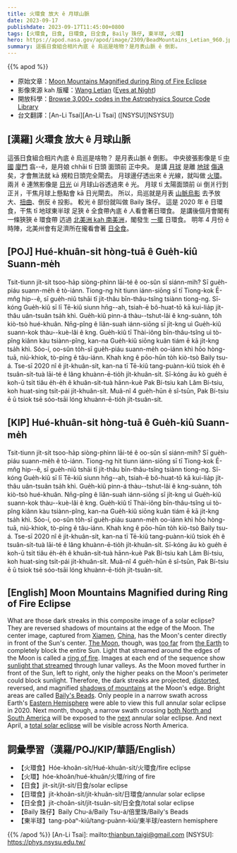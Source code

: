 ```yaml
---
title: 火環食 放大 ê 月球山脈
date: 2023-09-17
publishdate: 2023-09-17T11:45:00+0800
tags: [火環食, 日食, 日環食, 日全食, Baily 珠仔, 東半球, 火環]
hero: https://apod.nasa.gov/apod/image/2309/BeadMountains_Letian_960.jpg
summary: 這張日食組合相片內底 ê 烏巡是啥物？是月表山脈 ê 倒影。
---
```


{{% apod %}}

- 原始文章：[Moon Mountains Magnified during Ring of Fire Eclipse](https://apod.nasa.gov/apod/ap230917.html)
- 影像來源 kah 版權：[Wang Letian](http://www.luckwlt.com/About%20Me.html) ([Eyes at Night](http://www.luckwlt.com/))
- 開放科學：[Browse 3,000+ codes in the Astrophysics Source Code Library](https://ascl.net/code/all)
- 台文翻譯：[An-Li Tsai][An-Li Tsai] ([NSYSU][NSYSU])

## [漢羅] 火環食 放大 ê 月球山脈
這張日食組合相片內底 ê 烏巡是啥物？
是月表山脈 ê 倒影。
中央彼張影像是 tī [中國][China] [廈門][Xiamen] 翕--ê，是月娘 chhāi tī 日頭 面頭前 正中央。
是講 [月球][The Moon] 是離 [地球][the Earth] [傷遠][too far] 矣，才會無法就 kā 規粒日頭完全閘去。
月球邊仔透出來 ê 光線，就叫做 [火環][ring of fire]。
兩爿 ê 連煞影像是 [日光][sunlight that streamed] ùi 月球山谷透過來 ê 光。
月球 tī 太陽面頭前 ùi 倒爿行到正爿，干焦月球上懸點會 kā 日光閘去。
所以，烏巡就是月表 [山脈烏影][shadows of mountains] 去予放大、[扭曲][distorted]、倒反 ê 投影。
較光 ê 部份就叫做 Baily 珠仔。
這是 2020 年 ê 日環食，干焦 tī 地球東半球 足狹 ê 全食帶內底 ê 人看會著日環食。
是講後個月會閣有一條狹狹 ê 環食帶 迒過 [北美洲 kah 南美洲][both North and South America]，閣發生 [一擺][next] 日環食。
明年 4 月份 ê 時陣，北美州會有足濟所在攏看會著 [日全食][total solar eclipse]。

## [POJ] Hué-khuân-si̍t hòng-tuā ê Gue̍h-kiû Suann-me̍h
Tsit-tiunn ji̍t-si̍t tsoo-ha̍p siòng-phìnn lāi-té ê oo-sûn sī siánn-mih?
Sī gue̍h-piáu suann-me̍h ê tò-iánn.
Tiong-ng hit tiunn iánn-siōng sī tī Tiong-kok Ē-mn̂g hip--ê, sī gue̍h-niû tshāi tī ji̍t-thâu bīn-thâu-tsîng tsiànn tiong-ng.
Sī-kóng Gue̍h-kiû sī lī Tē-kiû siunn hn̄g--ah, tsiah-ē bô-huat-tō kā kui-lia̍p ji̍t-thâu uân-tsuân tsa̍h khì.
Gue̍h-kiû pinn-á thàu--tshut-lâi ê kng-suànn, to̍h kiò-tsò hué-khuân.
Nn̄g-pîng ê liân-suah iánn-siōng sī ji̍t-kng uì Gue̍h-kiû suann-kok thàu--kuè-lâi ê kng.
Gue̍h-kiû tī Thài-iông bīn-thâu-tsîng uì tò-pîng kiânn kàu tsiànn-pîng, kan-na Gue̍h-kiû siōng kuân tiám ē kā ji̍t-kng tsa̍h khì.
Sóo-í, oo-sûn to̍h-sī gue̍h-piáu suann-me̍h oo-iánn khì hōo hòng-tuā, niú-khiok, tò-píng ê tâu-iánn.
Khah kng ê pōo-hūn to̍h kiò-tsò Baily tsu-á.
Tse-sī 2020 nî ê ji̍t-khuân-si̍t, kan-na tī Tē-kiû tang-puànn-kiû tsiok e̍h ê tsuân-si̍t-tuà lāi-té ê lâng khuànn-ē-tio̍h ji̍t-khuân-si̍t.
Sī-kóng āu kò gue̍h ē koh-ū tsi̍t tiâu e̍h-e̍h ê khuân-si̍t-tuà hānn-kuè Pak Bí-tsiu kah Lâm Bí-tsiu, koh huat-sing tsi̍t-pái ji̍t-khuân-si̍t.
Muâ-nî 4 gue̍h-hūn ê sî-tsūn, Pak Bí-tsiu ē ū tsiok tsē sóo-tsāi lóng khuànn-ē-tio̍h ji̍t-tsuân-si̍t.

## [KIP] Hué-khuân-si̍t hòng-tuā ê Gue̍h-kiû Suann-me̍h
Tsit-tiunn ji̍t-si̍t tsoo-ha̍p siòng-phìnn lāi-té ê oo-sûn sī siánn-mih?
Sī gue̍h-piáu suann-me̍h ê tò-iánn.
Tiong-ng hit tiunn iánn-siōng sī tī Tiong-kok Ē-mn̂g hip--ê, sī gue̍h-niû tshāi tī ji̍t-thâu bīn-thâu-tsîng tsiànn tiong-ng.
Sī-kóng Gue̍h-kiû sī lī Tē-kiû siunn hn̄g--ah, tsiah-ē bô-huat-tō kā kui-lia̍p ji̍t-thâu uân-tsuân tsa̍h khì.
Gue̍h-kiû pinn-á thàu--tshut-lâi ê kng-suànn, to̍h kiò-tsò hué-khuân.
Nn̄g-pîng ê liân-suah iánn-siōng sī ji̍t-kng uì Gue̍h-kiû suann-kok thàu--kuè-lâi ê kng.
Gue̍h-kiû tī Thài-iông bīn-thâu-tsîng uì tò-pîng kiânn kàu tsiànn-pîng, kan-na Gue̍h-kiû siōng kuân tiám ē kā ji̍t-kng tsa̍h khì.
Sóo-í, oo-sûn to̍h-sī gue̍h-piáu suann-me̍h oo-iánn khì hōo hòng-tuā, niú-khiok, tò-píng ê tâu-iánn.
Khah kng ê pōo-hūn to̍h kiò-tsò Baily tsu-á.
Tse-sī 2020 nî ê ji̍t-khuân-si̍t, kan-na tī Tē-kiû tang-puànn-kiû tsiok e̍h ê tsuân-si̍t-tuà lāi-té ê lâng khuànn-ē-tio̍h ji̍t-khuân-si̍t.
Sī-kóng āu kò gue̍h ē koh-ū tsi̍t tiâu e̍h-e̍h ê khuân-si̍t-tuà hānn-kuè Pak Bí-tsiu kah Lâm Bí-tsiu, koh huat-sing tsi̍t-pái ji̍t-khuân-si̍t.
Muâ-nî 4 gue̍h-hūn ê sî-tsūn, Pak Bí-tsiu ē ū tsiok tsē sóo-tsāi lóng khuànn-ē-tio̍h ji̍t-tsuân-si̍t.

## [English] Moon Mountains Magnified during Ring of Fire Eclipse
What are those dark streaks in this composite image of a solar eclipse?
They are reversed shadows of mountains at the edge of the Moon.
The center image, captured from [Xiamen][Xiamen], [China][China], has the Moon's center directly in front of the Sun's center.
[The Moon][The Moon], though, was [too far][too far] from [the Earth][the Earth] to completely block the entire Sun.
Light that streamed around the edges of the Moon is called a [ring of fire][ring of fire].
Images at each end of the sequence show [sunlight that streamed][sunlight that streamed] through lunar valleys.
As the Moon moved further in front of the Sun, left to right, only the higher peaks on the Moon's perimeter could block sunlight.
Therefore, the dark streaks are projected, [distorted][distorted], reversed, and magnified [shadows of mountains][shadows of mountains] at the Moon's edge.
Bright areas are called [Baily's Beads][Baily's Beads].
Only people in a narrow swath across Earth's [Eastern Hemisphere][Eastern Hemisphere] were able to view this full annular solar eclipse in 2020.
Next month, though, a narrow swath crossing [both North and South America][both North and South America] will be exposed to the [next][next] annular solar eclipse.
And next April, a [total solar eclipse][total solar eclipse] will be visible across North America.

## 詞彙學習（漢羅/POJ/KIP/華語/English）
- 【火環食】Hóe-khoân-si̍t/Hué-khuân-si̍t/火環食/fire eclipse
- 【火環】hóe-khoân/hué-khuân/火環/ring of fire
- 【日食】ji̍t-si̍t/ji̍t-si̍t/日食/solar eclipse
- 【日環食】ji̍t-khoân-si̍t/ji̍t-khuân-si̍t/日環食/annular solar eclipse
- 【日全食】ji̍t-choân-si̍t/ji̍t-tsuân-si̍t/日全食/total solar eclipse
- 【Baily 珠仔】Baily Chu-á/Baily Tsu-á/倍里珠/Baily's Beads
- 【東半球】tang-pòaⁿ-kiû/tang-puànn-kiû/東半球/eastern hemisphere

{{% /apod %}}
[An-Li Tsai]: mailto:thianbun.taigi@gmail.com
[NSYSU]: https://phys.nsysu.edu.tw/

[copyright]: https://apod.nasa.gov/apod/fap/lib/about_apod.html#srapply
[License]: https://creativecommons.org/licenses/by/2.0/

[Xiamen]:https://www.youtube.com/watch?v=ke5nVmMxIwY
[China]:https://en.wikipedia.org/wiki/China
[The Moon]:https://moon.nasa.gov/
[too far]:https://eclipse.aas.org/sites/eclipse.aas.org/files/Total-Annular-TQ.jpg
[the Earth]:https://solarsystem.nasa.gov/planets/earth/overview/
[ring of fire]:https://apod.nasa.gov/apod/ap200615.html
[sunlight that streamed]:https://apod.nasa.gov/apod/ap170301.html
[distorted]:https://i.pinimg.com/236x/69/ff/c4/69ffc42ba1c739e25ed76fcaa6555a0e.jpg
[shadows of mountains]:https://apod.nasa.gov/apod/ap180507.html
[Baily's Beads]:https://en.wikipedia.org/wiki/Baily%27s_beads
[Eastern Hemisphere]:https://en.wikipedia.org/wiki/Eastern_Hemisphere
[both North and South America]:https://en.wikipedia.org/wiki/Americas
[next]:https://www.timeanddate.com/eclipse/list.html
[total solar eclipse]:https://apod.nasa.gov/apod/ap170912.html
